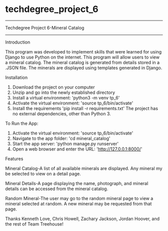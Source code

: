 # techdegree_project_6
_________________________________________________________________

Techdegree Project 6-Mineral Catalog
_________________________________________________________________

Introduction

This program was developed to implement skills that were learned for using Django to use Python on the internet. This program will allow users to view a mineral catalog. The mineral catalog is generated from details stored in a .JSON file. The minerals are displayed using templates generated in Django.


Installation

1. Download the project on your computer
2. Unzip and go into the newly established directory
3. Install a virtual environment:
    'python3 -m venv tp_6'
4. Activate the virtual environment:
    'source tp_6/bin/activate'
5. Install the requirements
    'pip install -r requirements.txt'
The project has no external dependencies, other than Python 3.

To Run the App:

1. Activate the virtual environment:
    'source tp_6/bin/activate'
2. Navigate to the app folder:
    'cd mineral_catalog'
3. Start the app server:
    'python manage.py runserver'
4. Open a web browser and enter the URL:
    'http://127.0.0.1:8000/'


Features

Mineral Catalog-A list of all available minerals are displayed. Any mineral my be selected to view on a detail page.

Mineral Details-A page displaying the name, photograph, and mineral details can be accessed from the mineral catalog.

Random Mineral-The user may go to the random mineral page to view a mineral selected at random. A new mineral may be requested from that page. 


Thanks Kenneth Love, Chris Howell, Zachary Jackson, Jordan Hoover, and the rest of Team Treehouse!
